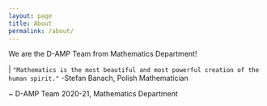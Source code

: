 ```yaml
---
layout: page
title: About
permalink: /about/
---
```


We are the D-AMP Team from Mathematics Department!

| ```"Mathematics is the most beautiful and most powerful creation of the human spirit."``` -Stefan Banach, Polish Mathematician


~ D-AMP Team 2020-21, Mathematics Department

<!-- This is the base Jekyll theme. You can find out more info about customizing your Jekyll theme, as well as basic Jekyll usage documentation at [jekyllrb.com](https://jekyllrb.com/)

You can find the source code for Minima at GitHub:
[jekyll][jekyll-organization] /
[minima](https://github.com/jekyll/minima)

You can find the source code for Jekyll at GitHub:
[jekyll][jekyll-organization] /
[jekyll](https://github.com/jekyll/jekyll)


[jekyll-organization]: https://github.com/jekyll -->
